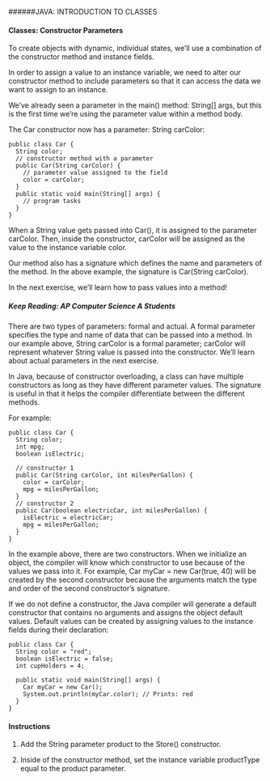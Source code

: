 ######JAVA: INTRODUCTION TO CLASSES

#### Classes: Constructor Parameters

To create objects with dynamic, individual states, we’ll use a combination of the constructor method and instance fields.

In order to assign a value to an instance variable, we need to alter our constructor method to include parameters so that it can access the data we want to assign to an instance.

We’ve already seen a parameter in the main() method: String[] args, but this is the first time we’re using the parameter value within a method body.

The Car constructor now has a parameter: String carColor:
```
public class Car {
  String color;
  // constructor method with a parameter
  public Car(String carColor) {
    // parameter value assigned to the field
    color = carColor;
  }
  public static void main(String[] args) {
    // program tasks
  }
}
```

When a String value gets passed into Car(), it is assigned to the parameter carColor. Then, inside the constructor, carColor will be assigned as the value to the instance variable color.

Our method also has a signature which defines the name and parameters of the method. In the above example, the signature is Car(String carColor).

In the next exercise, we’ll learn how to pass values into a method!

##### Keep Reading: AP Computer Science A Students

There are two types of parameters: formal and actual. A formal parameter specifies the type and name of data that can be passed into a method. In our example above, String carColor is a formal parameter; carColor will represent whatever String value is passed into the constructor. We’ll learn about actual parameters in the next exercise.

In Java, because of constructor overloading, a class can have multiple constructors as long as they have different parameter values. The signature is useful in that it helps the compiler differentiate between the different methods. 

For example:

```
public class Car {
  String color;
  int mpg;
  boolean isElectric;
 
  // constructor 1
  public Car(String carColor, int milesPerGallon) {
    color = carColor;
    mpg = milesPerGallon;
  }
  // constructor 2
  public Car(boolean electricCar, int milesPerGallon) {
    isElectric = electricCar;
    mpg = milesPerGallon;
  }
}
```
In the example above, there are two constructors. When we initialize an object, the compiler will know which constructor to use because of the values we pass into it. For example, Car myCar = new Car(true, 40) will be created by the second constructor because the arguments match the type and order of the second constructor’s signature.

If we do not define a constructor, the Java compiler will generate a default constructor that contains no arguments and assigns the object default values. Default values can be created by assigning values to the instance fields during their declaration:
```
public class Car {
  String color = "red";
  boolean isElectric = false;
  int cupHolders = 4;
 
  public static void main(String[] args) {
    Car myCar = new Car();
    System.out.println(myCar.color); // Prints: red
  }
}
```

#### Instructions

1. Add the String parameter product to the Store() constructor.

2. Inside of the constructor method, set the instance variable productType equal to the product parameter.
